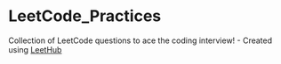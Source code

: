 # LeetCode_Practices
Collection of LeetCode questions to ace the coding interview! - Created using [LeetHub](https://github.com/QasimWani/LeetHub)
